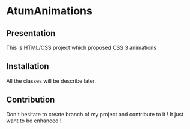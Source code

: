 # AtumAnimations

<h2>Presentation</h2>

This is HTML/CSS project which proposed CSS 3 animations

<h2>Installation</h2>

All the classes will be describe later.

<h2>Contribution</h2>

Don't hesitate to create branch of my project and contribute to it ! It just want to be enhanced !
